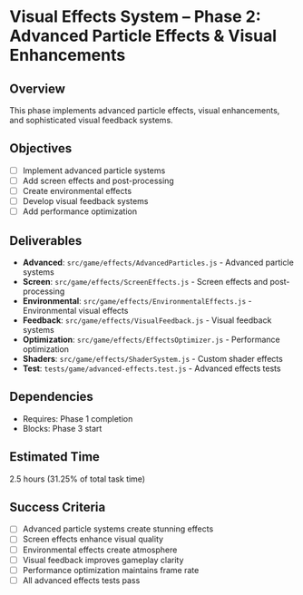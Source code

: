 # Visual Effects System – Phase 2: Advanced Particle Effects & Visual Enhancements

## Overview
This phase implements advanced particle effects, visual enhancements, and sophisticated visual feedback systems.

## Objectives
- [ ] Implement advanced particle systems
- [ ] Add screen effects and post-processing
- [ ] Create environmental effects
- [ ] Develop visual feedback systems
- [ ] Add performance optimization

## Deliverables
- **Advanced**: `src/game/effects/AdvancedParticles.js` - Advanced particle systems
- **Screen**: `src/game/effects/ScreenEffects.js` - Screen effects and post-processing
- **Environmental**: `src/game/effects/EnvironmentalEffects.js` - Environmental visual effects
- **Feedback**: `src/game/effects/VisualFeedback.js` - Visual feedback systems
- **Optimization**: `src/game/effects/EffectsOptimizer.js` - Performance optimization
- **Shaders**: `src/game/effects/ShaderSystem.js` - Custom shader effects
- **Test**: `tests/game/advanced-effects.test.js` - Advanced effects tests

## Dependencies
- Requires: Phase 1 completion
- Blocks: Phase 3 start

## Estimated Time
2.5 hours (31.25% of total task time)

## Success Criteria
- [ ] Advanced particle systems create stunning effects
- [ ] Screen effects enhance visual quality
- [ ] Environmental effects create atmosphere
- [ ] Visual feedback improves gameplay clarity
- [ ] Performance optimization maintains frame rate
- [ ] All advanced effects tests pass 